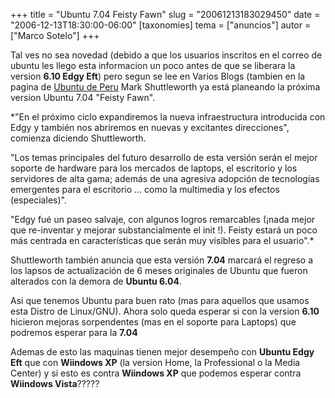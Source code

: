 +++
title = "Ubuntu 7.04 Feisty Fawn"
slug = "20061213183029450"
date = "2006-12-13T18:30:00-06:00"
[taxonomies]
tema = ["anuncios"]
autor = ["Marco Sotelo"]
+++

Tal ves no sea novedad (debido a que los usuarios inscritos en el correo
de ubuntu les llego esta informacion un poco antes de que se liberara la
version **6.10 Edgy Eft**) pero segun se lee en Varios Blogs (tambien en
la pagina de [Ubuntu de Peru](http://www.ubuntu-pe.org) Mark
Shuttleworth ya está planeando la próxima version Ubuntu 7.04 "Feisty
Fawn".

<!-- more -->
*"En el próximo ciclo expandiremos la nueva infraestructura introducida
con Edgy y también nos abriremos en nuevas y excitantes direcciones",
comienza diciendo Shuttleworth.

"Los temas principales del futuro desarrollo de esta versión serán el
mejor soporte de hardware para los mercados de laptops, el escritorio y
los servidores de alta gama; además de una agresiva adopción de
tecnologías emergentes para el escritorio … como la multimedia y los
efectos (especiales)".

"Edgy fué un paseo salvaje, con algunos logros remarcables (¡nada mejor
que re-inventar y mejorar substancialmente el init !). Feisty estará un
poco más centrada en características que serán muy visibles para el
usuario".*

Shuttleworth también anuncia que esta versión **7.04** marcará el
regreso a los lapsos de actualización de 6 meses originales de Ubuntu
que fueron alterados con la demora de **Ubuntu 6.04**.

Asi que tenemos Ubuntu para buen rato (mas para aquellos que usamos esta
Distro de Linux/GNU).
Ahora solo queda esperar si con la version **6.10** hicieron mejoras
sorpendentes (mas en el soporte para Laptops) que podremos esperar para
la **7.04**

Ademas de esto las maquinas tienen mejor desempeño con **Ubuntu Edgy
Eft** que con **Wiindows XP** (la version Home, la Professional o la
Media Center) y si esto es contra **Wiindows XP** que podemos esperar
contra **Wiindows Vista**?????
